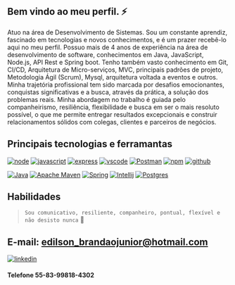 ## Bem vindo ao meu perfil. ⚡ 

Atuo na área de Desenvolvimento de Sistemas.
Sou um constante aprendiz, fascinado em tecnologias e novos conhecimentos, e é um prazer recebê-lo aqui no meu perfil.
Possuo mais de 4 anos de experiência na área de desenvolvimento de software, conhecimentos em Java, JavaScript, Node.js, API Rest e Spring boot. Tenho também vasto conhecimento em Git, CI/CD, Arquitetura de Micro-serviços, MVC, principais padrões de projeto, Metodologia Ágil (Scrum), Mysql, arquitetura voltada a eventos e outros. 
Minha trajetória profissional tem sido marcada por desafios emocionantes, conquistas significativas e a busca, através da prática, a solução dos problemas reais.
Minha abordagem no trabalho é guiada pelo companheirismo, resiliência, flexibilidade e busca em  ser o mais resoluto possível, o que me permite entregar resultados excepcionais e construir relacionamentos sólidos com colegas, clientes e parceiros de negócios. 

## Principais tecnologias e ferramantas 

[![node](https://img.shields.io/badge/Node%20js-339933?style=for-the-badge&logo=nodedotjs&logoColor=white)](https://nodejs.org/en)
[![javascript](https://img.shields.io/badge/JavaScript-323330?style=for-the-badge&logo=javascript&logoColor=F7DF1E)](https://developer.mozilla.org/pt-BR/docs/Web/JavaScript)
[![express](https://img.shields.io/badge/Express%20js-000000?style=for-the-badge&logo=express&logoColor=white)](https://expressjs.com/pt-br/)
[![vscode](https://img.shields.io/badge/VSCode-0078D4?style=for-the-badge&logo=visual%20studio%20code&logoColor=white)](https://code.visualstudio.com/)
[![Postman](https://img.shields.io/badge/Postman-FF6C37?style=for-the-badge&logo=Postman&logoColor=white)](https://www.postman.com/)
[![npm](https://img.shields.io/badge/npm-CB3837?style=for-the-badge&logo=npm&logoColor=white)](https://www.npmjs.com/)
[![github](https://img.shields.io/badge/GitHub-100000?style=for-the-badge&logo=github&logoColor=white)]()


[![Java](https://img.shields.io/badge/Oracle-F80000?style=for-the-badge&logo=oracle&logoColor=black)](https://www.oracle.com/java/technologies/javase/jdk17-archive-downloads.html)
[![Apache Maven](https://img.shields.io/badge/apache_maven-C71A36?style=for-the-badge&logo=apachemaven&logoColor=white)](https://maven.apache.org/)
[![Spring](https://img.shields.io/badge/Spring-6DB33F?style=for-the-badge&logo=spring&logoColor=white)](https://spring.io/projects/spring-boot)
[![Intellij](https://img.shields.io/badge/IntelliJ_IDEA-000000.svg?style=for-the-badge&logo=intellij-idea&logoColor=white)](https://www.jetbrains.com/pt-br/idea//)
[![Postgres](https://img.shields.io/badge/PostgreSQL-316192?style=for-the-badge&logo=postgresql&logoColor=white)](https://www.postgresql.org/)


## Habilidades 

 >  `Sou comunicativo, resiliente, companheiro, pontual, flexível e não desisto nunca`  🖖

## E-mail: <edilson_brandaojunior@hotmail.com>

[![linkedin](https://img.shields.io/badge/LinkedIn-0077B5?style=for-the-badge&logo=linkedin&logoColor=white)](https://www.linkedin.com/in/juniorbrandao/)
#### Telefone 55-83-99818-4302

<!--
**junior-brandao/junior-brandao** is a ✨ _special_ ✨ repository because its `README.md` (this file) appears on your GitHub profile.

Here are some ideas to get you started:

- 🔭 I’m currently working on ...
- 🌱 I’m currently learning ...
- 👯 I’m looking to collaborate on ...
- 🤔 I’m looking for help with ...
- 💬 Ask me about ...
- 📫 How to reach me: ...
- 😄 Pronouns: ...
- ⚡ Fun fact: ...
-->
